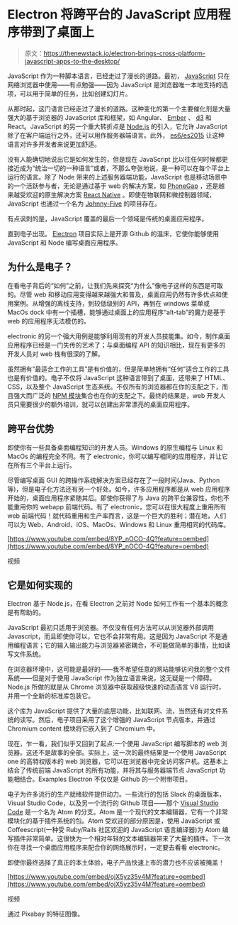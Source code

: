# Electron 将跨平台的 JavaScript 应用程序带到了桌面上

> 原文：<https://thenewstack.io/electron-brings-cross-platform-javascript-apps-to-the-desktop/>

JavaScript 作为一种脚本语言，已经走过了漫长的道路。最初， [JavaScript](/tag/javascript/) 只在网络浏览器中使用——有点勉强——因为 JavaScript 是浏览器唯一本地支持的选项，可以用于简单的任务，比如创建幻灯片。

从那时起，这门语言已经走过了漫长的道路。这种变化的第一个主要催化剂是大量强大的基于浏览器的 JavaScript 库和框架，如 Angular、 [Ember](http://emberjs.com/) 、 [d3](https://thenewstack.io/visualizing-data-web-d3-js/) 和 React。JavaScript 的另一个重大转折点是 [Node.js](/tag/node.js/) 的引入，它允许 JavaScript 除了在客户端运行之外，还可以用作服务器端语言。此外， [es6/es2015](https://thenewstack.io/ecmascript-6-biggest-update-javascript-yet-start-rolling-annual-improvements/) 让这种语言对许多开发者来说更加舒适。

没有人能确切地说出它是如何发生的，但是现在 JavaScript 比以往任何时候都更接近成为“统治一切的一种语言”或者，不那么夸张地说，是一种可以在每个平台上运行的语言。除了 Node 带来的上述服务器端功能，JavaScript 也是移动场景中的一个活跃参与者，无论是通过基于 web 的解决方案，如 [PhoneGap](http://phonegap.com/) ，还是越来越受欢迎的原生解决方案 [React Native](https://thenewstack.io/react-native-learn-write-anywhere/) 。即使在物联网和微控制器领域，JavaScript 也通过一个名为 [Johnny-Five](http://johnny-five.io/api/) 的项目存在。

有点讽刺的是，JavaScript 覆盖的最后一个领域是传统的桌面应用程序。

直到电子出现。 [Electron](http://electron.atom.io/) 项目实际上是开源 Github 的温床，它使你能够使用 JavaScript 和 Node 编写桌面应用程序。

## 为什么是电子？

在看电子背后的“如何”之前，让我们先来探究“为什么”像电子这样的东西是可取的。尽管 web 和移动应用变得越来越强大和普及，桌面应用仍然有许多优点和使用案例。从增强的离线支持，到较低级别的 API，再到在 windows 菜单或 MacOs dock 中有一个插槽，能够通过桌面上的应用程序“alt-tab”的魔力是基于 web 的应用程序无法模仿的。

electronic 的另一个强大用例是能够利用现有的开发人员技能集。如今，制作桌面应用程序已经是一门失传的艺术了；与桌面编程 API 的知识相比，现在有更多的开发人员对 web 栈有很深的了解。

虽然拥有“最适合工作的工具”是有价值的，但是简单地拥有“任何”适合工作的工具也是有价值的。电子不仅将 JavaScript 这种语言带到了桌面，还带来了 HTML、CSS，以及整个 JavaScript 生态系统。不仅所有的浏览器都在你的支配之下，而且强大而广泛的 [NPM 模块](https://thenewstack.io/the-kik-kerfuffle/)集合也在你的支配之下。最终的结果是，web 开发人员只需要很少的额外培训，就可以创建出非常漂亮的桌面应用程序。

## 跨平台优势

即使你有一些具备桌面编程知识的开发人员。Windows 的原生编程与 Linux 和 MacOs 的编程完全不同。有了 electronic，你可以编写相同的应用程序，并让它在所有三个平台上运行。

尽管编写桌面 GUI 的跨操作系统解决方案已经存在了一段时间(Java、Python 等)，但是电子化方法还有另一个好处。如今，许多应用程序都是从 web 应用程序开始的，桌面应用程序紧随其后。即使你获得了与 Java 的跨平台兼容性，你也不能重用你的 webapp 前端代码。有了 electronic，您可以在很大程度上重用所有 web 前端代码！就代码重用和生产率而言，这是一个巨大的胜利；潜在地，人们可以为 Web、Android、iOS、MacOs、Windows 和 Linux 重用相同的代码库。

[https://www.youtube.com/embed/8YP_nOCO-4Q?feature=oembed](https://www.youtube.com/embed/8YP_nOCO-4Q?feature=oembed)

视频

## 它是如何实现的

Electron 基于 Node.js，在看 Electron 之前对 Node 如何工作有一个基本的概念是有帮助的。

JavaScript 最初只适用于浏览器。不仅没有任何方法可以从浏览器外部调用 Javascript，而且即使你可以，它也不会非常有用。这是因为 JavaScript 不是通用编程语言；它的输入输出能力与浏览器紧密耦合，不可能做简单的事情，比如读写文件系统。

在浏览器环境中，这可能是最好的——我不希望任意的网站能够访问我的整个文件系统——但是对于使用 JavaScript 作为独立语言来说，这无疑是一个障碍。Node.js 所做的就是从 Chrome 浏览器中获取超级快速的动态语言 V8 运行时，并用一个全新的标准库包装它。

这个库为 JavaScript 提供了大量的底层功能，比如联网、流，当然还有对文件系统的读写。然后，电子项目采用了这个增强的 JavaScript 节点版本，并通过 Chromium content 模块将它嵌入到了 Chromium 中。

现在，乍一看，我们似乎又回到了起点:一个使用 JavaScript 编写脚本的 web 浏览器。这还不是故事的全部。实际上，这一次的最终结果是一个使用 JavaScript one 的高特权版本的 web 浏览器，它可以在浏览器中完全访问客户机。这基本上结合了传统前端 JavaScript 的所有功能，并将其与服务器端节点 JavaScript 功能相结合。Examples Electron 不仅仅是 Github 的一个附带项目。

电子为许多流行的生产就绪软件提供动力。一些流行的包括 Slack 的桌面版本，Visual Studio Code，以及另一个流行的 Github 项目——那个 [Visual Studio Code](https://thenewstack.io/microsoft-releases-cross-platform-code-editor/) 是一个名为 Atom 的分支。Atom 是一个现代的文本编辑器，它有一个非常模块化的基于插件系统的包。Atom 受欢迎的部分原因是，使用 JavaScript 或 Coffeescript(一种受 Ruby/Rails 社区欢迎的 JavaScript 语言编译器)为 Atom 编写插件非常简单。这很快为一个相对年轻的文本编辑器带来了大量的插件。下一次你在寻找一个桌面应用程序来配合你的网络展示时，一定要去看看 electronic。

即使你最终选择了真正的本土体验，电子产品快速上市的潜力也不应该被掩盖！

[https://www.youtube.com/embed/ojX5yz35v4M?feature=oembed](https://www.youtube.com/embed/ojX5yz35v4M?feature=oembed)

视频

通过 Pixabay 的特征图像。

<svg xmlns:xlink="http://www.w3.org/1999/xlink" viewBox="0 0 68 31" version="1.1"><title>Group</title> <desc>Created with Sketch.</desc></svg>